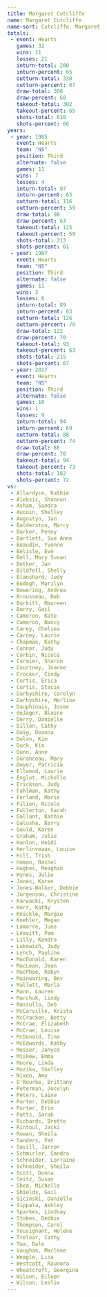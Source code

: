 ```yaml
---
title: Margaret Cutcliffe
name: Margaret Cutcliffe
name-sort: Cutcliffe, Margaret
totals:
 - event: Hearts
   games: 32
   wins: 11
   losses: 21
   inturn-total: 280
   inturn-percent: 65
   outturn-total: 330
   outturn-percent: 67
   draw-total: 308
   draw-percent: 68
   takeout-total: 302
   takeout-percent: 65
   shots-total: 610
   shots-percent: 66
years:
 - year: 1985
   event: Hearts
   team: "NS"
   position: Third
   alternate: false
   games: 11
   wins: 7
   losses: 4
   inturn-total: 97
   inturn-percent: 63
   outturn-total: 116
   outturn-percent: 59
   draw-total: 98
   draw-percent: 63
   takeout-total: 115
   takeout-percent: 59
   shots-total: 213
   shots-percent: 61
 - year: 1987
   event: Hearts
   team: "NS"
   position: Third
   alternate: false
   games: 11
   wins: 3
   losses: 8
   inturn-total: 89
   inturn-percent: 63
   outturn-total: 126
   outturn-percent: 70
   draw-total: 122
   draw-percent: 70
   takeout-total: 93
   takeout-percent: 63
   shots-total: 215
   shots-percent: 67
 - year: 2017
   event: Hearts
   team: "NS"
   position: Third
   alternate: false
   games: 10
   wins: 1
   losses: 9
   inturn-total: 94
   inturn-percent: 69
   outturn-total: 88
   outturn-percent: 74
   draw-total: 88
   draw-percent: 70
   takeout-total: 94
   takeout-percent: 73
   shots-total: 182
   shots-percent: 72
vs:
 - Allardyce, Kathie
 - Aleksic, Shannon
 - Asham, Sandra
 - Aucoin, Shelley
 - Augustyn, Jan
 - Balderston, Marcy
 - Barker, Penny
 - Bartlett, Sue Anne
 - Beaudin, Yvonne
 - Belisle, Eve
 - Bell, Mary Susan
 - Betker, Jan
 - Bildfell, Shelly
 - Blanchard, Judy
 - Bodogh, Marilyn
 - Bowering, Andrea
 - Brousseau, Deb
 - Burkitt, Maureen
 - Burry, Gail
 - Cameron, Kate
 - Cameron, Nancy
 - Carey, Chelsea
 - Carney, Laurie
 - Chapman, Kathy
 - Connor, Judy
 - Corbin, Nicole
 - Cormier, Sharon
 - Courtney, Joanne
 - Crocker, Cindy
 - Curtis, Erica
 - Curtis, Stacie
 - Darbyshire, Carolyn
 - Darbyshire, Merline
 - Dauphinais, Josee
 - deJager, Blaine
 - Derry, Danielle
 - Dillon, Cathy
 - Doig, Deanna
 - Dolan, Kim
 - Duck, Kim
 - Dunn, Anne
 - Duranceau, Mary
 - Dwyer, Patricia
 - Ellwood, Laurie
 - Englot, Michelle
 - Erickson, Judy
 - Fahlman, Kathy
 - Ferland, Marie
 - Filion, Nicole
 - Fullerton, Sarah
 - Gallant, Kathie
 - Galusha, Kerry
 - Gould, Karen
 - Graham, Julie
 - Hanlon, Heidi
 - Herlinveaux, Louise
 - Hill, Trish
 - Homan, Rachel
 - Hughes, Meaghan
 - Hynes, Julie
 - Jones, Karen
 - Jones-Walker, Debbie
 - Jurgenson, Christine
 - Karwacki, Krysten
 - Kerr, Kathy
 - Knickle, Margie
 - Koehler, Megan
 - Lamarre, June
 - Leavitt, Pam
 - Lilly, Kendra
 - Lukowich, Judy
 - Lynch, Pauline
 - MacDonald, Karen
 - MacLean, Jean
 - MacPhee, Robyn
 - Mainwaring, Bev
 - Mallett, Marla
 - Mann, Lauren
 - Marchuk, Lindy
 - Massullo, Deb
 - McCarville, Krista
 - McCracken, Betty
 - McCrae, Elizabeth
 - McCrae, Louise
 - McDonald, Tina
 - McEdwards, Kathy
 - Messer, Janyce
 - Miskew, Emma
 - Moore, Linda
 - Muzika, Shelley
 - Nixon, Amy
 - O'Rourke, Brittany
 - Peterman, Jocelyn
 - Peters, Laine
 - Porter, Debbie
 - Porter, Erin
 - Potts, Sarah
 - Richards, Brette
 - Rintoul, Jacki
 - Rowan, Sheila
 - Sanders, Pat
 - Savill, Jarron
 - Schmirler, Sandra
 - Schneider, Lorraine
 - Schneider, Sheila
 - Scott, Donna
 - Seitz, Susan
 - Shea, Michelle
 - Shields, Gail
 - Sicinski, Danielle
 - Sippala, Ashley
 - Sparkes, Lindsay
 - Stokes, Debbie
 - Thompson, Carol
 - Tousignant, Helene
 - Treloar, Cathy
 - Twa, Dale
 - Vaughan, Marlene
 - Weagle, Lisa
 - Westcott, Raunora
 - Wheatcroft, Georgina
 - Wilson, Eileen
 - Wilson, Leslie
---
```

